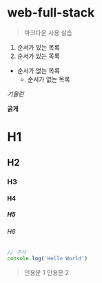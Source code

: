# web-full-stack

> 마크다운 사용 실습

1. 순서가 있는 목록
2. 순서가 있는 목록

- 순서가 없는 목록
  - 순서가 없는 목록

_기울린_

**굵게**

# H1
## H2
### H3
#### H4
##### H5
###### H6

```js
// 주석
console.log('Hello World')
```

> 인용문 1
> 인용문 2
